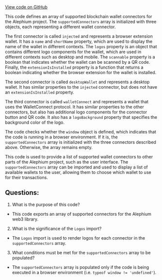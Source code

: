 [View code on GitHub](https://github.com/oxygenium/oxygenium-web3/packages/web3-react/src/constants/supportedConnectors.tsx)

This code defines an array of supported blockchain wallet connectors for the Alephium project. The `supportedConnectors` array is initialized with three objects, each representing a different wallet connector. 

The first connector is called `injected` and represents a browser extension wallet. It has a `name` and `shortName` property, which are used to display the name of the wallet in different contexts. The `logos` property is an object that contains different logo components for the wallet, which are used in different contexts such as desktop and mobile. The `scannable` property is a boolean that indicates whether the wallet can be scanned by a QR code. Finally, the `extensionIsInstalled` property is a function that returns a boolean indicating whether the browser extension for the wallet is installed.

The second connector is called `desktopWallet` and represents a desktop wallet. It has similar properties to the `injected` connector, but does not have an `extensionIsInstalled` property.

The third connector is called `walletConnect` and represents a wallet that uses the WalletConnect protocol. It has similar properties to the other connectors, but also has additional logo components for the connector button and QR code. It also has a `logoBackground` property that specifies the background color of the logo.

The code checks whether the `window` object is defined, which indicates that the code is running in a browser environment. If it is, the `supportedConnectors` array is initialized with the three connectors described above. Otherwise, the array remains empty.

This code is used to provide a list of supported wallet connectors to other parts of the Alephium project, such as the user interface. The `supportedConnectors` array can be imported and used to display a list of available wallets to the user, allowing them to choose which wallet to use for their transactions.
## Questions: 
 1. What is the purpose of this code?
- This code exports an array of supported connectors for the Alephium web3 library.

2. What is the significance of the `Logos` import?
- The `Logos` import is used to render logos for each connector in the `supportedConnectors` array.

3. What conditions must be met for the `supportedConnectors` array to be populated?
- The `supportedConnectors` array is populated only if the code is being executed in a browser environment (i.e. `typeof window != 'undefined'`).